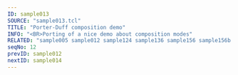 ```yaml
---
ID: sample013
SOURCE: "sample013.tcl"
TITLE: "Porter-Duff composition demo"
INFO: "<BR>Porting of a nice demo about composition modes"
RELATED: "sample005 sample012 sample124 sample136 sample156 sample156b sample161"
seqNo: 12
prevID: sample012
nextID: sample014
---
```

